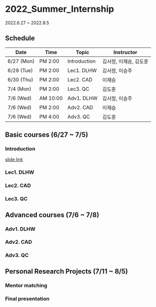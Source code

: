 # 2022_Summer_Internship

2022.6.27 ~ 2022.8.5

## Schedule

| Date | Time | Topic | Instructor |
| ---- | ---- | ---- | ---------- |
| 6/27 (Mon) | PM 2:00 | Introduction | 김서정, 이재승, 김도훈 |
| 6/28 (Tue) | PM 2:00 | Lec1. DLHW | 김서정, 이승주 |
| 6/30 (Thu) | PM 2:00 | Lec2. CAD | 이재승 |
| 7/4 (Mon) | PM 2:00 | Lec3. QC | 김도훈 |
| 7/6 (Wed) | AM 10:00 | Adv1. DLHW | 김서정, 이승주 | 
| 7/6 (Wed) | PM 2:00 | Adv2. CAD | 이재승 | 
| 7/6 (Wed) | PM 4:00 | Adv3. QC | 김도훈 | 

## Basic courses (6/27 ~ 7/5)
### Introduction
[slide link](https://www.dropbox.com/s/w5rtcv9c855w6mv/0627_intro.pptx?dl=0)

### Lec1. DLHW



### Lec2. CAD



### Lec3. QC



## Advanced courses (7/6 ~ 7/8)
### Adv1. DLHW


### Adv2. CAD


### Adv3. QC



## Personal Research Projects (7/11 ~ 8/5)
### Mentor matching


### Final presentation



